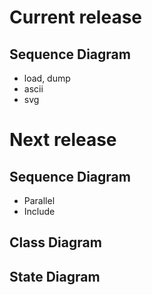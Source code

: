 
# Current release

## Sequence Diagram
- load, dump
- ascii
- svg

# Next release

## Sequence Diagram
- Parallel
- Include

## Class Diagram
## State Diagram

